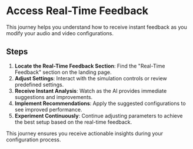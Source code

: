 # Access Real-Time Feedback

This journey helps you understand how to receive instant feedback as you modify your audio and video configurations.

## Steps

1. **Locate the Real-Time Feedback Section**: Find the "Real-Time Feedback" section on the landing page.
2. **Adjust Settings**: Interact with the simulation controls or review predefined settings.
3. **Receive Instant Analysis**: Watch as the AI provides immediate suggestions and improvements.
4. **Implement Recommendations**: Apply the suggested configurations to see improved performance.
5. **Experiment Continuously**: Continue adjusting parameters to achieve the best setup based on the real-time feedback.

This journey ensures you receive actionable insights during your configuration process.